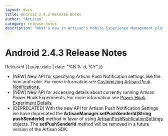 ```yaml
---
layout: docs
title: Android 2.4.3 Release Notes
author: "Artisan"
category: release-notes
description: "What's new in Artisan's Mobile Experience Management platform."
---
```

# Android 2.4.3 Release Notes

Released {{ page.date | date: "%B %-d, %Y" }}

* [NEW] New API for specifying Artisan Push Notification settings like the icon and color. For more information see <a href="/dev/android/push-notifications/#customizing-notifications">Customizing Artisan Push Notifications</a>.
* [NEW] New API for accessing details about currently running Artisan Power Hook Experiments. For more information see <a href="">Power Hook Experiment Details</a>.
* [DEPRECATED] With the new API for Artisan Push Notification Settings we have deprecated the **ArtisanManager.setPushSenderId(String pushSenderId)** method in favor of using <a href="/dev/android/push-notifications/#artisan-version">ArtisanPushNotificationSettings</a> objects. The **setPushSenderId** method will be removed in a future version of the Artisan SDK.
